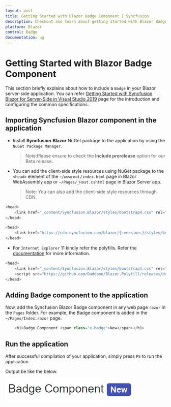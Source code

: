 ```yaml
---
layout: post
title: Getting Started with Blazor Badge Component | Syncfusion
description: Checkout and learn about getting started with Blazor Badge component of Syncfusion, and more details.
platform: Blazor
control: Badge
documentation: ug
---
```


<!-- markdownlint-disable MD024 -->

# Getting Started with Blazor Badge Component

This section briefly explains about how to include a `Badge` in your Blazor server-side application. You can refer [Getting Started with Syncfusion Blazor for Server-Side in Visual Studio 2019](../../getting-started/blazor-server-side-visual-studio-2019/) page for the introduction and configuring the common specifications.

## Importing Syncfusion Blazor component in the application

* Install **Syncfusion.Blazor** NuGet package to the application by using the `NuGet Package Manager`.
    >Note:Please ensure to check the **Include prerelease** option for our Beta release.

* You can add the client-side style resources using NuGet package to the `<head>` element of the `~/wwwroot/index.html` page in Blazor WebAssembly app or `~/Pages/_Host.cshtml` page in Blazor Server app.
    >Note: You can also add the client-side style resources through CDN.

```csharp
<head>
    <link href="_content/Syncfusion.Blazor/styles/bootstrap4.css" rel="stylesheet" />
</head>
```

```csharp
<head>
    <link href="https://cdn.syncfusion.com/blazor/{:version:}/styles/bootstrap4.css" rel="stylesheet" />
</head>
```

* For `Internet Explorer` 11 kindly refer the polyfills. Refer the [documentation](https://blazor.syncfusion.com/documentation/common/how-to/render-blazor-server-app-in-ie/) for more information.

```csharp
<head>
    <link href="_content/Syncfusion.Blazor/styles/bootstrap4.css" rel="stylesheet" />
    <script src="https://github.com/Daddoon/Blazor.Polyfill/releases/download/3.0.1/blazor.polyfill.min.js"></script>
</head>
```

## Adding Badge component to the application

Now, add the Syncfusion Blazor Badge component in any web page `razor` in the `Pages` folder. For example, the Badge component is added in the `~/Pages/Index.razor` page.

```csharp
    <h1>Badge Component <span class="e-badge">New</span></h1>
```

## Run the application

After successful compilation of your application, simply press `F5` to run the application.

Output be like the below.

![Badge Sample](images/badge.png)